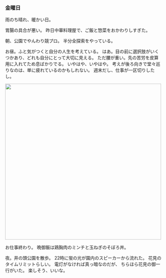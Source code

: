 ### 金曜日

雨のち晴れ、暖かい日。

胃腸の具合が悪い。
昨日中華料理屋で、ご飯と惣菜をおかわりしすぎた。

朝、公園でやんわり競プロ。
半分全探索をやっている。

お昼。ふと気がつくと自分の人生を考えている。
はあ。目の前に選択肢がいくつかあり、どれも自分にとって大切に見える。
ただ腰が重い。先の苦労を皮算用に入れてため息ばかりでる。
いやはや、いやはや。
考えが後ろ向きで堂々巡りなのは、単に疲れているのかもしれない。
週末だし、仕事が一区切りしたし。

<img src="https://i.imgur.com/YO0MiQ8.jpg" width="500">

お仕事終わり。
晩御飯は鶏胸肉のミンチと玉ねぎのそぼろ丼。

夜。井の頭公園を散歩。
22時に蛍の光が園内のスピーカーから流れた。
花見のタイムリミットらしい。
電灯がなければ真っ暗なのだが、
ちらほら花見の御一行がいた。
楽しそう、いいな。